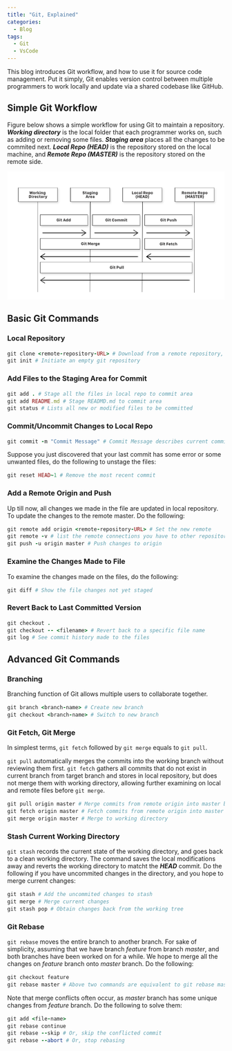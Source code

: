 ```yaml
---
title: "Git, Explained"
categories:
  - Blog
tags:
  - Git
  - VsCode
---
```


This blog introduces Git workflow, and how to use it for source code management. Put it simply, Git enables version control between multiple programmers to work locally and update via a shared codebase like GitHub.

## Simple Git Workflow

Figure below shows a simple workflow for using Git to maintain a repository. ***Working directory*** is the local folder that each programmer works on, such as adding or removing some files.  ***Staging area*** places all the changes to be commited next. ***Local Repo (HEAD)*** is the repository stored on the local machine, and ***Remote Repo (MASTER)*** is the repository stored on the remote side.

![workflow](/assets/images/gitexplained-workflow.png)

## Basic Git Commands

### Local Repository

```ruby
git clone <remote-repository-URL> # Download from a remote repository, and place a copy to local directory
git init # Initiate an empty git repository
```

### Add Files to the Staging Area for Commit

```ruby
git add . # Stage all the files in local repo to commit area
git add README.md # Stage READMD.md to commit area
git status # Lists all new or modified files to be committed
```

### Commit/Uncommit Changes to Local Repo

```ruby
git commit -m "Commit Message" # Commit Message describes current commit to all other users
```

Suppose you just discovered that your last commit has some error or some unwanted files, do the following to unstage the files:

```ruby
git reset HEAD~1 # Remove the most recent commit
```

### Add a Remote Origin and Push

Up till now, all changes we made in the file are updated in local repository. To update the changes to the remote master. Do the following:

```ruby
git remote add origin <remote-repository-URL> # Set the new remote
git remote -v # list the remote connections you have to other repositories
git push -u origin master # Push changes to origin
```

### Examine the Changes Made to File

To examine the changes made on the files, do the following:

```ruby
git diff # Show the file changes not yet staged
```

### Revert Back to Last Committed Version

```ruby
git checkout . 
git checkout -- <filename> # Revert back to a specific file name
git log # See commit history made to the files
```

## Advanced Git Commands

### Branching

Branching function of Git allows multiple users to collaborate together.

```ruby
git branch <branch-name> # Create new branch
git checkout <branch-name> # Switch to new branch
```

### Git Fetch, Git Merge

In simplest terms, `git fetch` followed by `git merge` equals to `git pull`.

`git pull` automatically merges the commits into the working branch without reviewing them first. `git fetch` gathers all commits that do not exist in current branch from target branch and stores in local repository, but does not merge them with working directory, allowing further examining on local and remote files before `git merge`.

```ruby
git pull origin master # Merge commits from remote origin into master branch
git fetch origin master # Fetch commits from remote origin into master branch, stores in local repo
git merge origin master # Merge to working directory
```

### Stash Current Working Directory

`git stash` records the current state of the working directory, and goes back to a clean working directory. The command saves the local modifications away and reverts the working directory to matcht the ***HEAD*** commit. Do the following if you have uncommited changes in the directory, and you hope to merge current changes:

```ruby
git stash # Add the uncommited changes to stash
git merge # Merge current changes
git stash pop # Obtain changes back from the working tree
```

### Git Rebase

`git rebase` moves the entire branch to another branch. For sake of simplicity, assuming that we have branch *feature* from branch *master*, and both branches have been worked on for a while. We hope to merge all the changes on *feature* branch onto *master* branch. Do the following:

```ruby
git checkout feature
git rebase master # Above two commands are equivalent to git rebase master feature
```

Note that merge conflicts often occur, as *master* branch has some unique changes from *feature* branch. Do the following to solve them:

```ruby
git add <file-name>
git rebase continue
git rebase --skip # Or, skip the conflicted commit
git rebase --abort # Or, stop rebasing
```

